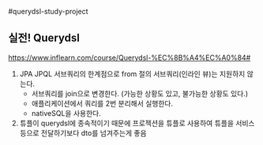 #querydsl-study-project

## 실전! Querydsl

https://www.inflearn.com/course/Querydsl-%EC%8B%A4%EC%A0%84#


1. JPA JPQL 서브쿼리의 한계점으로 from 절의 서브쿼리(인라인 뷰)는 지원하지 않는다.
    - 서브쿼리를 join으로 변경한다. (가능한 상황도 있고, 불가능한 상황도 있다.)
    - 애플리케이션에서 쿼리를 2번 분리해서 실행한다.
    - nativeSQL을 사용한다.
2. 튜플이 querydsl에 종속적이기 때문에 프로젝션을 튜플로 사용하여 튜플을 서비스 등으로 전달하기보다 dto를 넘겨주는게 좋음